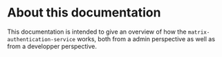 # About this documentation

This documentation is intended to give an overview of how the `matrix-authentication-service` works, both from a admin perspective as well as from a developper perspective.
